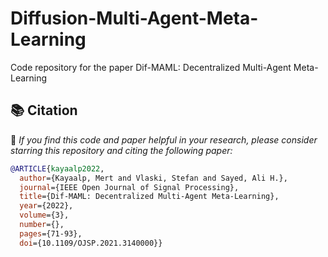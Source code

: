 # Diffusion-Multi-Agent-Meta-Learning
Code repository for the paper Dif-MAML: Decentralized Multi-Agent Meta-Learning

## 📚 Citation

🌟 *If you find this code and paper helpful in your research, please consider starring this repository and citing the following paper:*

```bibtex
@ARTICLE{kayaalp2022,
  author={Kayaalp, Mert and Vlaski, Stefan and Sayed, Ali H.},
  journal={IEEE Open Journal of Signal Processing}, 
  title={Dif-MAML: Decentralized Multi-Agent Meta-Learning}, 
  year={2022},
  volume={3},
  number={},
  pages={71-93},
  doi={10.1109/OJSP.2021.3140000}}


